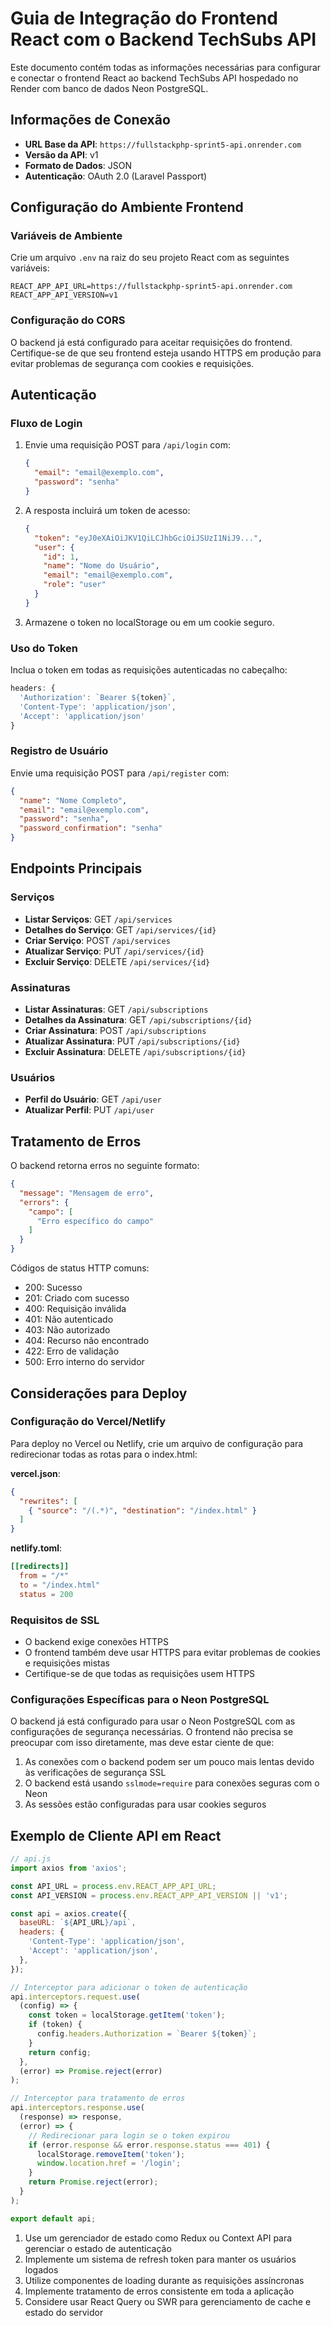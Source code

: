 # Guia de Integração do Frontend React com o Backend TechSubs API

Este documento contém todas as informações necessárias para configurar e conectar o frontend React ao backend TechSubs API hospedado no Render com banco de dados Neon PostgreSQL.

## Informações de Conexão

- **URL Base da API**: `https://fullstackphp-sprint5-api.onrender.com`
- **Versão da API**: v1
- **Formato de Dados**: JSON
- **Autenticação**: OAuth 2.0 (Laravel Passport)

## Configuração do Ambiente Frontend

### Variáveis de Ambiente

Crie um arquivo `.env` na raiz do seu projeto React com as seguintes variáveis:

```
REACT_APP_API_URL=https://fullstackphp-sprint5-api.onrender.com
REACT_APP_API_VERSION=v1
```

### Configuração do CORS

O backend já está configurado para aceitar requisições do frontend. Certifique-se de que seu frontend esteja usando HTTPS em produção para evitar problemas de segurança com cookies e requisições.

## Autenticação

### Fluxo de Login

1. Envie uma requisição POST para `/api/login` com:
   ```json
   {
     "email": "email@exemplo.com",
     "password": "senha"
   }
   ```

2. A resposta incluirá um token de acesso:
   ```json
   {
     "token": "eyJ0eXAiOiJKV1QiLCJhbGciOiJSUzI1NiJ9...",
     "user": {
       "id": 1,
       "name": "Nome do Usuário",
       "email": "email@exemplo.com",
       "role": "user"
     }
   }
   ```

3. Armazene o token no localStorage ou em um cookie seguro.

### Uso do Token

Inclua o token em todas as requisições autenticadas no cabeçalho:

```javascript
headers: {
  'Authorization': `Bearer ${token}`,
  'Content-Type': 'application/json',
  'Accept': 'application/json'
}
```

### Registro de Usuário

Envie uma requisição POST para `/api/register` com:
```json
{
  "name": "Nome Completo",
  "email": "email@exemplo.com",
  "password": "senha",
  "password_confirmation": "senha"
}
```

## Endpoints Principais

### Serviços

- **Listar Serviços**: GET `/api/services`
- **Detalhes do Serviço**: GET `/api/services/{id}`
- **Criar Serviço**: POST `/api/services`
- **Atualizar Serviço**: PUT `/api/services/{id}`
- **Excluir Serviço**: DELETE `/api/services/{id}`

### Assinaturas

- **Listar Assinaturas**: GET `/api/subscriptions`
- **Detalhes da Assinatura**: GET `/api/subscriptions/{id}`
- **Criar Assinatura**: POST `/api/subscriptions`
- **Atualizar Assinatura**: PUT `/api/subscriptions/{id}`
- **Excluir Assinatura**: DELETE `/api/subscriptions/{id}`

### Usuários

- **Perfil do Usuário**: GET `/api/user`
- **Atualizar Perfil**: PUT `/api/user`

## Tratamento de Erros

O backend retorna erros no seguinte formato:

```json
{
  "message": "Mensagem de erro",
  "errors": {
    "campo": [
      "Erro específico do campo"
    ]
  }
}
```

Códigos de status HTTP comuns:
- 200: Sucesso
- 201: Criado com sucesso
- 400: Requisição inválida
- 401: Não autenticado
- 403: Não autorizado
- 404: Recurso não encontrado
- 422: Erro de validação
- 500: Erro interno do servidor

## Considerações para Deploy

### Configuração do Vercel/Netlify

Para deploy no Vercel ou Netlify, crie um arquivo de configuração para redirecionar todas as rotas para o index.html:

**vercel.json**:
```json
{
  "rewrites": [
    { "source": "/(.*)", "destination": "/index.html" }
  ]
}
```

**netlify.toml**:
```toml
[[redirects]]
  from = "/*"
  to = "/index.html"
  status = 200
```

### Requisitos de SSL

- O backend exige conexões HTTPS
- O frontend também deve usar HTTPS para evitar problemas de cookies e requisições mistas
- Certifique-se de que todas as requisições usem HTTPS

### Configurações Específicas para o Neon PostgreSQL

O backend já está configurado para usar o Neon PostgreSQL com as configurações de segurança necessárias. O frontend não precisa se preocupar com isso diretamente, mas deve estar ciente de que:

1. As conexões com o backend podem ser um pouco mais lentas devido às verificações de segurança SSL
2. O backend está usando `sslmode=require` para conexões seguras com o Neon
3. As sessões estão configuradas para usar cookies seguros

## Exemplo de Cliente API em React

```javascript
// api.js
import axios from 'axios';

const API_URL = process.env.REACT_APP_API_URL;
const API_VERSION = process.env.REACT_APP_API_VERSION || 'v1';

const api = axios.create({
  baseURL: `${API_URL}/api`,
  headers: {
    'Content-Type': 'application/json',
    'Accept': 'application/json',
  },
});

// Interceptor para adicionar o token de autenticação
api.interceptors.request.use(
  (config) => {
    const token = localStorage.getItem('token');
    if (token) {
      config.headers.Authorization = `Bearer ${token}`;
    }
    return config;
  },
  (error) => Promise.reject(error)
);

// Interceptor para tratamento de erros
api.interceptors.response.use(
  (response) => response,
  (error) => {
    // Redirecionar para login se o token expirou
    if (error.response && error.response.status === 401) {
      localStorage.removeItem('token');
      window.location.href = '/login';
    }
    return Promise.reject(error);
  }
);

export default api;
```

1. Use um gerenciador de estado como Redux ou Context API para gerenciar o estado de autenticação
2. Implemente um sistema de refresh token para manter os usuários logados
3. Utilize componentes de loading durante as requisições assíncronas
4. Implemente tratamento de erros consistente em toda a aplicação
5. Considere usar React Query ou SWR para gerenciamento de cache e estado do servidor